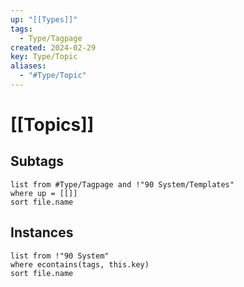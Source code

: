 ```yaml
---
up: "[[Types]]"
tags:
  - Type/Tagpage
created: 2024-02-29
key: Type/Topic
aliases:
  - "#Type/Topic"
---
```

# [[Topics]]
## Subtags
```dataview
list from #Type/Tagpage and !"90 System/Templates" 
where up = [[]]
sort file.name
```
## Instances
```dataview
list from !"90 System"
where econtains(tags, this.key)
sort file.name
```
